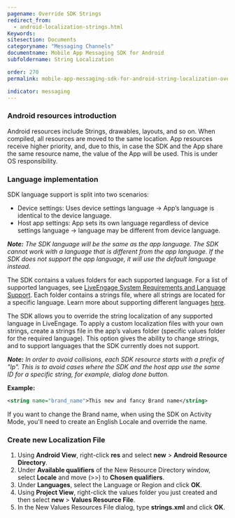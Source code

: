 ```yaml
---
pagename: Override SDK Strings
redirect_from:
  - android-localization-strings.html
Keywords:
sitesection: Documents
categoryname: "Messaging Channels"
documentname: Mobile App Messaging SDK for Android
subfoldername: String Localization

order: 270
permalink: mobile-app-messaging-sdk-for-android-string-localization-override-sdk-strings.html

indicator: messaging
---
```


### Android resources introduction

Android resources include Strings, drawables, layouts, and so on. When compiled, all resources are moved to the same location. App resources receive higher priority, and, due to this, in case the SDK and the App share the same resource name, the value of the App will be used. This is under OS responsibility.

### Language implementation

SDK language support is split into two scenarios:

- Device settings: Uses device settings language → App’s language is identical to the device language.
- Host app settings: App sets its own language regardless of device settings language → language may be different from device language.

_**Note:** The SDK language will be the same as the app language. The SDK cannot work with a language that is different from the app language. If the SDK does not support the app language, it will use the default language instead._

The SDK contains a values folders for each supported language. For a list of supported languages, see [LiveEngage System Requirements and Language Support](https://ce-sr.s3.amazonaws.com/CA/Admin/Sys%20req/System%20requirements.pdf). Each folder contains a strings file, where all strings are located for a specific language. Learn more about supporting different languages [here](https://developer.android.com/training/basics/supporting-devices/languages.html).

The SDK allows you to override the string localization of any supported language in LiveEngage. To apply a custom localization files with your own strings, create a strings file in the app’s values folder (specific values folder for the required language). This option gives the ability to change strings, and to support languages that the SDK currently does not support.

_**Note:** In order to avoid collisions, each SDK resource starts with a prefix of "lp". This is to avoid cases where the SDK and the host app use the same ID for a specific string, for example, dialog done button._

**Example:**

```xml
<string name="brand_name">This new and fancy Brand name</string>
```

<div class="important">
If you want to change the Brand name, when using the SDK on Activity Mode, you'll need to create an English Locale and override the name.
</div>

### Create new Localization File

1. Using **Android View**, right-click **res** and select **new** > **Android Resource Directory**.
2. Under **Available qualifiers** of the New Resource Directory window, select **Locale** and move (\>\>) to **Chosen qualifiers**.
3. Under **Languages**, select the Language or Region and click **OK**.
4. Using **Project View**, right-click the values folder you just created and then select **new** > **Values Resource File**.
5. In the New Values Resources File dialog, type **strings.xml** and click **OK**.


